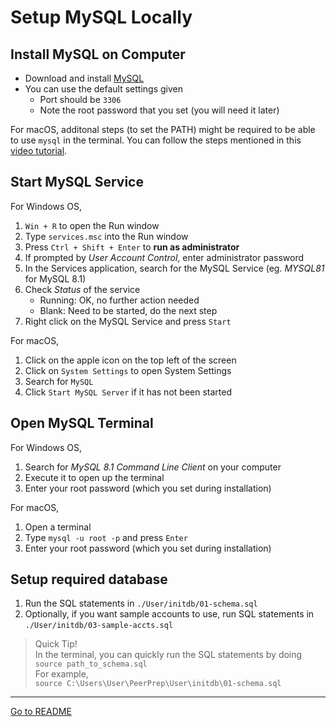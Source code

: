 # Setup MySQL Locally

## Install MySQL on Computer

- Download and install [MySQL](https://dev.mysql.com/downloads/mysql/)
- You can use the default settings given
  - Port should be `3306`
  - Note the root password that you set (you will need it later)

For macOS, additonal steps (to set the PATH) might be required to be able to use `mysql` in the terminal.
You can follow the steps mentioned in this [video tutorial](https://youtu.be/-BDbOOY9jsc?t=253).

## Start MySQL Service

For Windows OS,

1. `Win + R` to open the Run window
2. Type `services.msc` into the Run window
3. Press `Ctrl + Shift + Enter` to **run as administrator**
4. If prompted by _User Account Control_, enter administrator password
5. In the Services application, search for the MySQL Service
   (eg. _MYSQL81_ for MySQL 8.1)
6. Check _Status_ of the service
   - Running: OK, no further action needed
   - Blank: Need to be started, do the next step
7. Right click on the MySQL Service and press `Start`

For macOS,

1. Click on the apple icon on the top left of the screen
2. Click on `System Settings` to open System Settings
3. Search for `MySQL`
4. Click `Start MySQL Server` if it has not been started

## Open MySQL Terminal

For Windows OS,

1. Search for _MySQL 8.1 Command Line Client_ on your computer
2. Execute it to open up the terminal
3. Enter your root password (which you set during installation)

For macOS,

1. Open a terminal
2. Type `mysql -u root -p` and press `Enter`
3. Enter your root password (which you set during installation)

## Setup required database

1. Run the SQL statements in `./User/initdb/01-schema.sql`
2. Optionally, if you want sample accounts to use, run SQL statements
   in `./User/initdb/03-sample-accts.sql`

> Quick Tip!\
> In the terminal, you can quickly run the SQL statements by doing\
> `source path_to_schema.sql`\
> For example,\
> `source C:\Users\User\PeerPrep\User\initdb\01-schema.sql`

---

[Go to README](../README.md)

